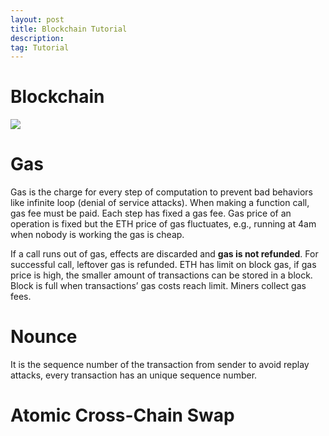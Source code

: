 ```yaml
---
layout: post
title: Blockchain Tutorial
description: 
tag: Tutorial
---
```


# Blockchain

![](https://github.com/siyue-zhang/images/sptdc/blk.png)


# Gas

Gas is the charge for every step of computation to prevent bad behaviors like infinite loop (denial of service attacks). When making a function call, gas fee must be paid. Each step has fixed a gas fee. Gas price of an operation is fixed but the ETH price of gas fluctuates, e.g., running at 4am when nobody is working the gas is cheap.

If a call runs out of gas, effects are discarded and **gas is not refunded**. For successful call, leftover gas is refunded. ETH has limit on block gas, if gas price is high, the smaller amount of transactions can be stored in a block. Block is full when transactions’ gas costs reach limit. Miners collect gas fees. 

# Nounce

It is the sequence number of the transaction from sender to avoid replay attacks, every transaction has an unique sequence number.

# Atomic Cross-Chain Swap
